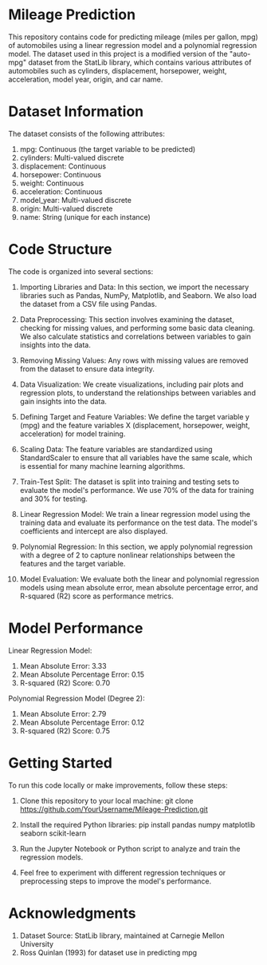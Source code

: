 # Mileage Prediction
This repository contains code for predicting mileage (miles per gallon, mpg) of automobiles using a linear regression model and a polynomial regression model. The dataset used in this project is a modified version of the "auto-mpg" dataset from the StatLib library, which contains various attributes of automobiles such as cylinders, displacement, horsepower, weight, acceleration, model year, origin, and car name.

# Dataset Information
The dataset consists of the following attributes:

1) mpg: Continuous (the target variable to be predicted)
2) cylinders: Multi-valued discrete
3) displacement: Continuous
4) horsepower: Continuous
5) weight: Continuous
6) acceleration: Continuous
7) model_year: Multi-valued discrete
8) origin: Multi-valued discrete
9) name: String (unique for each instance)

# Code Structure
The code is organized into several sections:

1) Importing Libraries and Data: In this section, we import the necessary libraries such as Pandas, NumPy, Matplotlib, and Seaborn. We also load the dataset from a CSV file using Pandas.

2) Data Preprocessing: This section involves examining the dataset, checking for missing values, and performing some basic data cleaning. We also calculate statistics and correlations between variables to gain insights into the data.

3) Removing Missing Values: Any rows with missing values are removed from the dataset to ensure data integrity.

4) Data Visualization: We create visualizations, including pair plots and regression plots, to understand the relationships between variables and gain insights into the data.

5) Defining Target and Feature Variables: We define the target variable y (mpg) and the feature variables X (displacement, horsepower, weight, acceleration) for model training.

6) Scaling Data: The feature variables are standardized using StandardScaler to ensure that all variables have the same scale, which is essential for many machine learning algorithms.

7) Train-Test Split: The dataset is split into training and testing sets to evaluate the model's performance. We use 70% of the data for training and 30% for testing.

8) Linear Regression Model: We train a linear regression model using the training data and evaluate its performance on the test data. The model's coefficients and intercept are also displayed.

9) Polynomial Regression: In this section, we apply polynomial regression with a degree of 2 to capture nonlinear relationships between the features and the target variable.

10) Model Evaluation: We evaluate both the linear and polynomial regression models using mean absolute error, mean absolute percentage error, and R-squared (R2) score as performance metrics.

# Model Performance
Linear Regression Model:
1) Mean Absolute Error: 3.33
2) Mean Absolute Percentage Error: 0.15
3) R-squared (R2) Score: 0.70

Polynomial Regression Model (Degree 2):
1) Mean Absolute Error: 2.79
2) Mean Absolute Percentage Error: 0.12
3) R-squared (R2) Score: 0.75

# Getting Started
To run this code locally or make improvements, follow these steps:

1) Clone this repository to your local machine:
git clone https://github.com/YourUsername/Mileage-Prediction.git

2) Install the required Python libraries:
pip install pandas numpy matplotlib seaborn scikit-learn

3) Run the Jupyter Notebook or Python script to analyze and train the regression models.

4) Feel free to experiment with different regression techniques or preprocessing steps to improve the model's performance.

# Acknowledgments
1) Dataset Source: StatLib library, maintained at Carnegie Mellon University
2) Ross Quinlan (1993) for dataset use in predicting mpg
